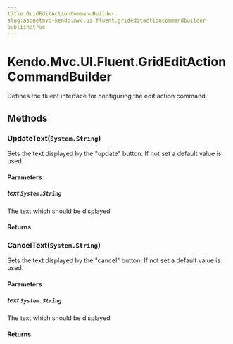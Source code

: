 ```yaml
---
title:GridEditActionCommandBuilder
slug:aspnetmvc-kendo.mvc.ui.fluent.grideditactioncommandbuilder
publish:true
---
```


# Kendo.Mvc.UI.Fluent.GridEditActionCommandBuilder
Defines the fluent interface for configuring the edit action command.



## Methods

### UpdateText(`System.String`)
Sets the text displayed by the "update" button. If not set a default value is used.



#### Parameters

##### text `System.String`
The text which should be displayed



#### Returns



### CancelText(`System.String`)
Sets the text displayed by the "cancel" button. If not set a default value is used.



#### Parameters

##### text `System.String`
The text which should be displayed



#### Returns





